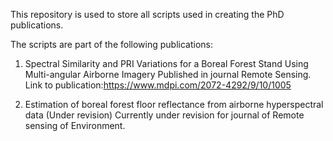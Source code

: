 
This repository is used to store all scripts used in creating the PhD publications.

The scripts are part of the following publications:

1) Spectral Similarity and PRI Variations for a Boreal Forest Stand Using Multi-angular Airborne Imagery 
Published in journal Remote Sensing.
Link to publication:https://www.mdpi.com/2072-4292/9/10/1005

2) Estimation of boreal forest floor reflectance from airborne hyperspectral data (Under revision)
Currently under revision for journal of Remote sensing of Environment.


